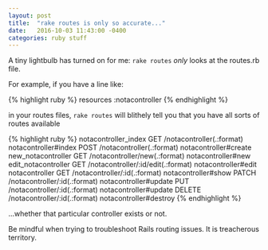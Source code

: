 ```yaml
---
layout: post
title:  "rake routes is only so accurate..."
date:   2016-10-03 11:43:00 -0400
categories: ruby stuff
---
```


A tiny lightbulb has turned on for me: `rake routes` _only_ looks at the routes.rb
file.

For example, if you have a line like:

{% highlight ruby %}
resources :notacontroller
{% endhighlight %}

in your routes files, `rake routes` will blithely tell you that you have all sorts
of routes available

{% highlight ruby %}
notacontroller_index GET    /notacontroller(.:format)          notacontroller#index
                     POST   /notacontroller(.:format)          notacontroller#create
  new_notacontroller GET    /notacontroller/new(.:format)      notacontroller#new
 edit_notacontroller GET    /notacontroller/:id/edit(.:format) notacontroller#edit
      notacontroller GET    /notacontroller/:id(.:format)      notacontroller#show
                     PATCH  /notacontroller/:id(.:format)      notacontroller#update
                     PUT    /notacontroller/:id(.:format)      notacontroller#update
                     DELETE /notacontroller/:id(.:format)      notacontroller#destroy
{% endhighlight %}

...whether that particular controller exists or not.

Be mindful when trying to troubleshoot Rails routing issues. It is treacherous
territory.
